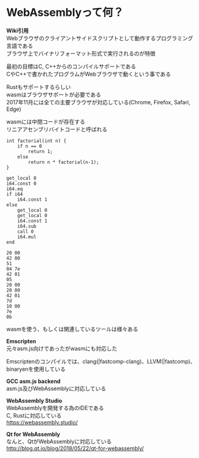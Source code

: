 # WebAssemblyって何？

**Wiki引用**  
Webブラウザのクライアントサイドスクリプトとして動作するプログラミング言語である  
ブラウザ上でバイナリフォーマット形式で実行されるのが特徴  

最初の目標はC, C++からのコンパイルサポートである  
CやC++で書かれたプログラムがWebブラウザで動くという事である  

Rustもサポートするらしい  
wasmはブラウザサポートが必要である  
2017年11月には全ての主要ブラウザが対応している(Chrome, Firefox, Safari, Edge)  


wasmには中間コードが存在する  
リニアアセンブリバイトコードと呼ばれる  


```
int factorial(int n) {
    if n == 0
        return 1;
    else
        return n * factorial(n-1);
}
```

```
get_local 0
i64.const 0
i64.eq
if i64
    i64.const 1
else
    get_local 0
    get_local 0
    i64.const 1
    i64.sub
    call 0
    i64.mul
end
```

```
20 00
42 00
51
04 7e
42 01
05
20 00
20 00
42 01
7d
10 00
7e
0b
```

wasmを使う、もしくは関連しているツールは様々ある  

**Emscripten**  
元々asm.js向けであったがwasmにも対応した  

Emscriptenのコンパイルでは、clang(|fastcomp-clang)、LLVM(|fastcomp)、binaryenを使用している  

**GCC asm.js backend**  
asm.js及びWebAssemblyに対応している  

**WebAssembly Studio**  
WebAssemblyを開発する為のIDEである  
C, Rustに対応している  
https://webassembly.studio/  

**Qt for WebAssembly**  
なんと、QtがWebAssemblyに対応している  
http://blog.qt.io/blog/2018/05/22/qt-for-webassembly/  








